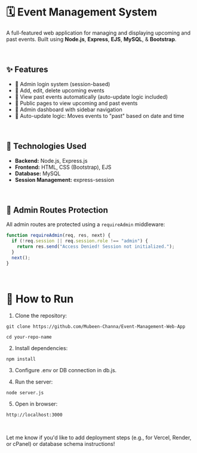# 🗓️ Event Management System

A full-featured web application for managing and displaying upcoming and past events. Built using **Node.js**, **Express**, **EJS**, **MySQL**, & **Bootstrap**.

<br>

## ✨ Features

- 🔐 Admin login system (session-based)
- 📅 Add, edit, delete upcoming events
- 📜 View past events automatically (auto-update logic included)
- 🔎 Public pages to view upcoming and past events
- 📂 Admin dashboard with sidebar navigation
- 🧠 Auto-update logic: Moves events to "past" based on date and time

<br>

## 🚀 Technologies Used

- **Backend:** Node.js, Express.js
- **Frontend:** HTML, CSS (Bootstrap), EJS
- **Database:** MySQL
- **Session Management:** express-session

<br>

## 🔑 Admin Routes Protection

All admin routes are protected using a `requireAdmin` middleware:
```js
function requireAdmin(req, res, next) {
  if (!req.session || req.session.role !== "admin") {
    return res.send("Access Denied! Session not initialized.");
  }
  next();
}
```

<br>

# 🧪 How to Run
1. Clone the repository:
``` 
git clone https://github.com/Mubeen-Channa/Event-Management-Web-App

cd your-repo-name 
```

2. Install dependencies:
``` 
npm install
```

3. Configure .env or DB connection in db.js.

4. Run the server:
``` 
node server.js
```

5. Open in browser:
``` 
http://localhost:3000
```

<br>

Let me know if you'd like to add deployment steps (e.g., for Vercel, Render, or cPanel) or database schema instructions!
